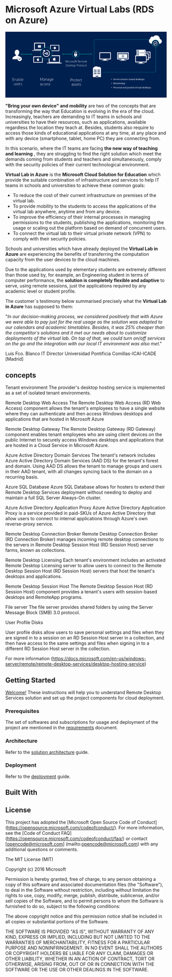 # **Microsoft Azure Virtual Labs (RDS on Azure)**

![RDS](./Documentation/imagenes/rds-overview.png)

**"Bring your own device" and mobility** are two of the concepts that are transforming the way that Education is evolving in the era of the cloud. Increasingly, teachers are demanding to IT teams in schools and universities to have their resources, such as applications, available regardless the location they teach at. Besides, students also require to access those kinds of educational applications at any time, at any place and with any device (smartphone, tablet, home PC) they are connecting from.

In this scenario, where the IT teams are facing **the new way of teaching and learning** , they are struggling to find the right solution which meet the demands coming from students and teachers and simultaneously, comply with the security policies of their current technological environment.

**Virtual Lab in Azure** is the **Microsoft Cloud Solution for Education** which provide the suitable combination of infrastructure and services to help IT teams in schools and universities to achieve these common goals:

- To reduce the cost of their current infrastructure on premises of the virtual lab.
- To provide mobility to the students to access the applications of the virtual lab anywhere, anytime and from any device.
- To improve the efficiency of their internal processes in managing permissions to the students, publishing the applications, monitoring the usage or scaling out the platform based on demand of concurrent users.
- To connect the virtual lab to their virtual private network (VPN) to comply with their security policies.

Schools and universities which have already deployed the **Virtual Lab in Azure** are experiencing the benefits of transferring the computation capacity from the user devices to the cloud machines.

Due to the applications used by elementary students are extremely different than those used by, for example, an Engineering student in terms of computer performance, the **solution is completely flexible and adaptive** to serve, using remote sessions, just the applications required by any academic level or student profile.

The customer´s testimony below summarised precisely what the **Virtual Lab in Azure** has supposed to them:

&quot;_In our decision-making process, we considered positively that with Azure we were able to pay just for the real usage as the solution was adapted to our calendars and academic timetables. Besides, it was 25% cheaper than the competitor´s solutions and it met our needs about to customize deployments of the virtual lab. On top of that, we could turn on/off services on the go and the integration with our local IT environment was also met_.&quot;

Luis Fco. Blanco
IT Director
Universidad Pontificia Comillas-ICAI-ICADE [Madrid]

## concepts
Tenant environment
The provider's desktop hosting service is implemented as a set of isolated tenant environments. 

Remote Desktop Web Access
The Remote Desktop Web Access (RD Web Access) component allows the tenant's employees to have a single website where they can authenticate and then access Windows desktops and applications that are hosted in Microsoft Azure

Remote Desktop Gateway
The Remote Desktop Gateway (RD Gateway) component enables tenant employees who are using client devices on the public Internet to securely access Windows desktops and applications that are hosted in a Cloud Service in Microsoft Azure.

Azure Active Directory Domain Services
The tenant's network includes Azure Active Directory Domain Services (AAD DS) for the tenant's forest and domain. Using AAD DS allows the tenant to manage groups and users in their AAD tenant, with all changes syncing back to the domain on a recurring basis.

Azure SQL Database
Azure SQL Database allows for hosters to extend their Remote Desktop Services deployment without needing to deploy and maintain a full SQL Server Always-On cluster.

Azure Active Directory Application Proxy
Azure Active Directory Application Proxy is a service provided in paid-SKUs of Azure Active Directory that allow users to connect to internal applications through Azure's own reverse-proxy service.

Remote Desktop Connection Broker
Remote Desktop Connection Broker (RD Connection Broker) manages incoming remote desktop connections to the servers in Remote Desktop Session Host (RD Session Host) server farms, known as collections. 

Remote Desktop Licensing
Each tenant's environment includes an activated Remote Desktop Licensing server to allow users to connect to the Remote Desktop Session Host (RD Session Host) servers that host the tenant's desktops and applications.

Remote Desktop Session Host
The Remote Desktop Session Host (RD Session Host) component provides a tenant's users with session-based desktops and RemoteApp programs. 

File server
The file server provides shared folders by using the Server Message Block (SMB) 3.0 protocol. 

User Profile Disks

User profile disks allow users to save personal settings and files when they are signed in to a session on an RD Session Host server in a collection, and then have access to the same settings and files when signing in to a different RD Session Host server in the collection.

For more information (https://docs.microsoft.com/en-us/windows-server/remote/remote-desktop-services/desktop-hosting-service)



## Getting Started

[Welcome!](Documentation/GettingStarted.md)  These instructions will help you to understand Remote Desktop Services solution and set up the project components for cloud deployment. 

### Prerequisites

The set of softwares and subscriptions for usage and deployment of the project are mentioned in the [requirements](Documentation/Requirements.md) document.

### Architecture

Refer to the [solution architecture](Documentation/SolutionArchitecture.md) guide. 

### Deployment 

Refer to the [deployment](Documentation/DeploymentSteps.md) guide. 


## Built With



## License

This project has adopted the [Microsoft Open Source Code of Conduct] (https://opensource.microsoft.com/codeofconduct/). For more information, see the [Code of Conduct FAQ] (https://opensource.microsoft.com/codeofconduct/faq/) or contact [opencode@microsoft.com] (mailto:opencode@microsoft.com) with any additional questions or comments.

The MIT License (MIT)

Copyright (c) 2016 Microsoft

Permission is hereby granted, free of charge, to any person obtaining a copy of this software and associated documentation files (the "Software"), to deal in the Software without restriction, including without limitation the rights to use, copy, modify, merge, publish, distribute, sublicense, and/or sell copies of the Software, and to permit persons to whom the Software is furnished to do so, subject to the following conditions:

The above copyright notice and this permission notice shall be included in all copies or substantial portions of the Software.

THE SOFTWARE IS PROVIDED "AS IS", WITHOUT WARRANTY OF ANY KIND, EXPRESS OR IMPLIED, INCLUDING BUT NOT LIMITED TO THE WARRANTIES OF MERCHANTABILITY, FITNESS FOR A PARTICULAR PURPOSE AND NONINFRINGEMENT. IN NO EVENT SHALL THE AUTHORS OR COPYRIGHT HOLDERS BE LIABLE FOR ANY CLAIM, DAMAGES OR OTHER LIABILITY, WHETHER IN AN ACTION OF CONTRACT, TORT OR OTHERWISE, ARISING FROM, OUT OF OR IN CONNECTION WITH THE SOFTWARE OR THE USE OR OTHER DEALINGS IN THE SOFTWARE.
